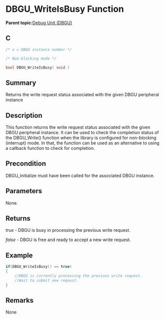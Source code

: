 # DBGU\_WriteIsBusy Function

**Parent topic:**[Debug Unit \(DBGU\)](GUID-97C41240-2AC0-4D05-A97E-83EB780C57A2.md)

## C

```c
/* x = DBGU instance number */

/* Non-blocking mode */

bool DBGU_WriteIsBusy( void )
```

## Summary

Returns the write request status associated with the given DBGU peripheral instance

## Description

This function returns the write request status associated with the given DBGU peripheral instance. It can be used to check the completion status of the DBGU\_Write\(\) function when the library is configured for non-blocking \(interrupt\) mode. In that, the function can be used as an alternative to using a callback function to check for completion.

## Precondition

DBGU\_Initialize must have been called for the associated DBGU instance.

## Parameters

None.

## Returns

*true* - DBGU is busy in processing the previous write request.

*false* - DBGU is free and ready to accept a new write request.

## Example

```c
if(DBGU_WriteIsBusy() == true)
{
    //DBGU is currently processing the previous write request.
    //Wait to submit new request.
}

```

## Remarks

None

